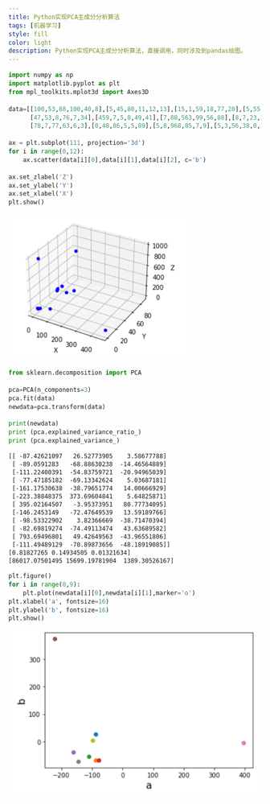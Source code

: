 ```yaml
---
title: Python实现PCA主成分分析算法
tags: [机器学习]
style: fill
color: light
description: Python实现PCA主成分分析算法，直接调用，同时涉及到pandas绘图。
---
```


```python
import numpy as np
import matplotlib.pyplot as plt
from mpl_toolkits.mplot3d import Axes3D

data=[[100,53,88,100,40,8],[5,45,80,11,12,13],[15,1,59,18,77,20],[5,55,89,48,8,27],
      [47,53,8,76,7,34],[459,7,5,8,49,41],[7,88,563,99,56,88],[8,7,23,10,8,79],
      [78,7,77,63,6,3],[0,48,86,5,5,89],[5,8,968,85,7,9],[5,3,56,38,0,1]]

ax = plt.subplot(111, projection='3d')  
for i in range(0,12):
    ax.scatter(data[i][0],data[i][1],data[i][2], c='b')

ax.set_zlabel('Z') 
ax.set_ylabel('Y')
ax.set_xlabel('X')
plt.show()
```

![image-20211023161643749](https://raw.githubusercontent.com/ChiBei/Pictures/master/notesimage-20211023161643749.png)

```python
from sklearn.decomposition import PCA

pca=PCA(n_components=3)
pca.fit(data)
newdata=pca.transform(data)

print(newdata)
print (pca.explained_variance_ratio_)
print (pca.explained_variance_)
```

```
[[ -87.42621097   26.52773905    3.58677788]
 [ -89.0591283   -68.88630238  -14.46564889]
 [-111.22400391  -54.83759721  -20.94965039]
 [ -77.47185182  -69.13342624    5.03687181]
 [-161.17530638  -38.79651774   14.00666929]
 [-223.38848375  373.69604841    5.64825871]
 [ 395.02164507   -3.95373951   80.77734095]
 [-146.2453149   -72.47649539   13.59189766]
 [ -98.53322902    3.82366669  -38.71470394]
 [ -82.69819274  -74.49113474   43.63689582]
 [ 793.69496801   49.42649563  -43.96551806]
 [-111.49489129  -70.89873656  -48.18919085]]
[0.81827265 0.14934505 0.01321634]
[86017.07501495 15699.19781904  1389.30526167]
```

```python
plt.figure()
for i in range(0,9):
    plt.plot(newdata[i][0],newdata[i][1],marker='o')
plt.xlabel('a', fontsize=16)
plt.ylabel('b', fontsize=16)
plt.show()
```

![image-20211023161747976](https://raw.githubusercontent.com/ChiBei/Pictures/master/notesimage-20211023161747976.png)